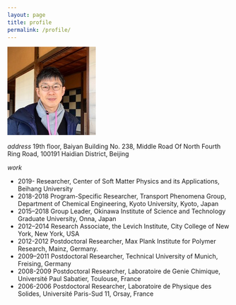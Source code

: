 ```yaml
---
layout: page
title: profile
permalink: /profile/
---
```

![R.Seto](/assets/img/seto.jpeg)


*address*
19th floor, Baiyan Building
No. 238, Middle Road Of North Fourth Ring Road, 100191
Haidian District, Beijing

*work*
- 2019-     Researcher, Center of Soft Matter Physics and its Applications, Beihang University
- 2018-2018 Program-Specific Researcher, Transport Phenomena Group, Department of Chemical Engineering, Kyoto University, Kyoto, Japan
- 2015–2018 Group Leader, Okinawa Institute of Science and Technology Graduate University,
Onna, Japan
- 2012–2014 Research Associate, the Levich Institute, City College of New York, New York, USA
- 2012-2012 Postdoctoral Researcher, Max Plank Institute for Polymer Research, Mainz, Germany.  
- 2009–2011 Postdoctoral Researcher, Technical University of Munich, Freising, Germany
- 2008-2009 Postdoctoral Researcher, Laboratoire de Genie Chimique, Université Paul Sabatier, Toulouse, France
- 2006-2006 Postdoctoral Researcher, Laboratoire de Physique des Solides, Université Paris-Sud 11,
Orsay, France

